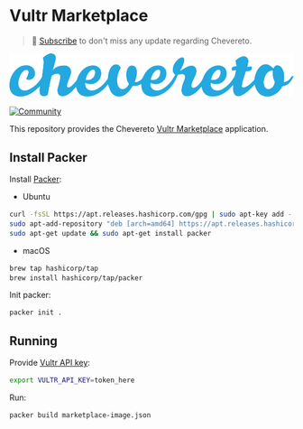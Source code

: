 # Vultr Marketplace

> 🔔 [Subscribe](https://chevereto.com/go/newsletter) to don't miss any update regarding Chevereto.

[![Chevereto](LOGO.svg)](https://chevereto.com)

[![Community](https://img.shields.io/badge/chevereto.com/go-community-blue?style=flat-square)](https://chevereto.com/go/community)

This repository provides the Chevereto [Vultr Marketplace](https://chevereto.com/go/vultr) application.

## Install Packer

Install [Packer](https://learn.hashicorp.com/tutorials/packer/get-started-install-cli):

* Ubuntu

```sh
curl -fsSL https://apt.releases.hashicorp.com/gpg | sudo apt-key add -
sudo apt-add-repository "deb [arch=amd64] https://apt.releases.hashicorp.com $(lsb_release -cs) main"
sudo apt-get update && sudo apt-get install packer
```

* macOS

```sh
brew tap hashicorp/tap
brew install hashicorp/tap/packer
```

Init packer:

```sh
packer init .
```

## Running

Provide [Vultr API key](https://www.vultr.com/api):

```sh
export VULTR_API_KEY=token_here
```

Run:

```sh
packer build marketplace-image.json
```
